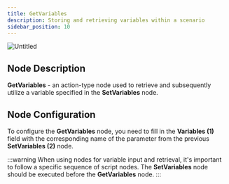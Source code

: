 ```yaml
---
title: GetVariables
description: Storing and retrieving variables within a scenario
sidebar_position: 10
---
```


![Untitled](./untitled.png)

## **Node Description**

**GetVariables** - an action-type node used to retrieve and subsequently utilize a variable specified in the **SetVariables** node.

## **Node Configuration**

To configure the **GetVariables** node, you need to fill in the **Variables (1)** field with the corresponding name of the parameter from the previous **SetVariables (2)** node.

:::warning
When using nodes for variable input and retrieval, it's important to follow a specific sequence of script nodes. The **SetVariables** node should be executed before the **GetVariables** node.
:::
